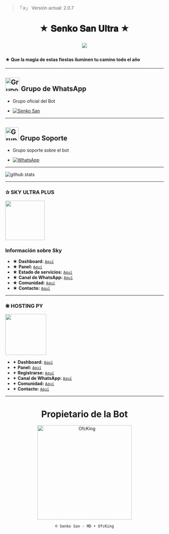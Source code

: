 > 「✰」 Versión actual: 2.0.7

<h1 align="center">★ 𝐒𝐞𝐧𝐤𝐨 𝐒𝐚𝐧 𝐔𝐥𝐭𝐫𝐚 ★</p>
<p>
        <img src= "https://qu.ax/uYpQa.jpg">
    </p>

#### ★ Que la magia de estas fiestas iluminen tu camino todo el año

---

## <img src="https://static.wikia.nocookie.net/nyancat/images/d/d3/Nyan-cat.gif/revision/latest/scale-to-width-down/400?cb=20131231222500&path-prefix=es" alt="Grupo" width="45" height="43"> Grupo de WhatsApp

- Grupo oficial del Bot

* <a href="https://chat.whatsapp.com/GkuIuySiMwb4qJGl3UJtcZ"><img alt="Senko San" src="https://img.shields.io/badge/Senko-San-25D366?style=for-the-badge&logo=whatsapp&logoColor=white"/></a>

---

## <img src="https://i.pinimg.com/originals/19/80/6e/19806e91932e6054965fc83b85241270.gif" alt="Grupo Soporte" width="42" height="42"> Grupo Soporte

- Grupo soporte sobre el bot

* <a href="https://chat.whatsapp.com/DiOOn3FBhKp5PCAEHYaRtN"><img alt="WhatsApp" src="https://img.shields.io/badge/Senko-Soporte-25D366?style=for-the-badge&logo=whatsapp&logoColor=white"/></a>

---

![github stats](https://github-readme-stats.vercel.app/api?username=OfcKing&show_icons=true&theme=chartreuse-dark)

---

### ✰ SKY ULTRA PLUS 

<a href="https://dash.skyultraplus.com"><img src="https://qu.ax/wbJoB.png" height="125px"></a>

### Información sobre Sky
- ★ **Dashboard:** [`Aquí`](https://dash.skyultraplus.com)
- ★ **Panel:** [`Aquí`](https://panel.skyultraplus.com)
- ★ **Estado de servicios:** [`Aquí`](https://estado.skyultraplus.com)
- ★ **Canal de WhatsApp:** [`Aquí`](https://whatsapp.com/channel/0029VakUvreFHWpyWUr4Jr0g)
- ★ **Comunidad:** [`Aquí`](https://chat.whatsapp.com/JPwcXvPEUwlEOyjI3BpYys)
- ★ **Contacto:** [`Aquí`](https://wa.me/message/B3KTM5XN2JMRD1)

---

### ❀ HOSTING PY
<a href="https://dahs.hostingpy.shop/"><img src="https://files.catbox.moe/lr92z2.jpg" height="130px"></a>

- ✦ **Dashboard:** [`Aquí`](https://dahs.hostingpy.shop/)
- ✦ **Panel:** [`Aquí`](https://panel.hostingpy.shop/)
- ✦ **Registrarse:** [`Aquí`](https://dahs.hostingpy.shop/register?ref=DevDiegoHPY)
- ✦ **Canal de WhatsApp:** [`Aquí`](https://whatsapp.com/channel/0029Vak4e1R4NVifmh8Tvi3q)
- ✦ **Comunidad:** [`Aquí`](https://chat.whatsapp.com/HT9YFbWTuqO0DQrq6Xxhvx)
- ✦ **Contacto:** [`Aquí`](https://wa.me/595976126756) 

---

<div align="center">
  <h1 align="center">Propietario de la Bot</h1>

<a href="https://github.com/OfcKing"><img src="https://github.com/OfcKing.png" width="300" height="300" alt="OfcKing"/></a>

`© Senko San - MD • OfcKing`